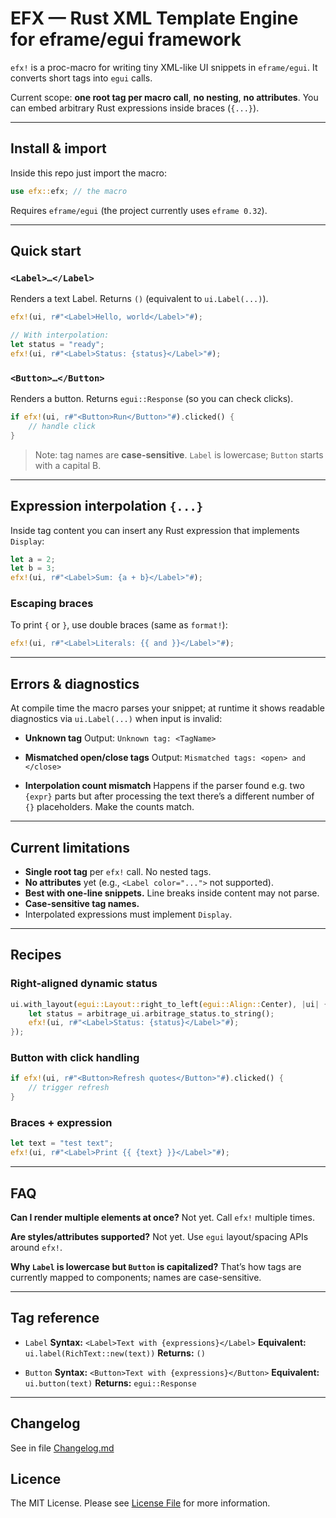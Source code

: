 
# EFX — Rust XML Template Engine for eframe/egui framework

`efx!` is a proc-macro for writing tiny XML-like UI snippets in `eframe/egui`. It converts short tags into `egui` calls.

Current scope: **one root tag per macro call**, **no nesting**, **no attributes**. You can embed arbitrary Rust expressions inside braces (`{...}`).

---

## Install & import

Inside this repo just import the macro:

```rust
use efx::efx; // the macro
```

Requires `eframe/egui` (the project currently uses `eframe 0.32`).

---

## Quick start

### `<Label>…</Label>`

Renders a text Label. Returns `()` (equivalent to `ui.Label(...)`).

```rust
efx!(ui, r#"<Label>Hello, world</Label>"#);

// With interpolation:
let status = "ready";
efx!(ui, r#"<Label>Status: {status}</Label>"#);
```

### `<Button>…</Button>`

Renders a button. Returns `egui::Response` (so you can check clicks).

```rust
if efx!(ui, r#"<Button>Run</Button>"#).clicked() {
    // handle click
}
```

> Note: tag names are **case-sensitive**. `Label` is lowercase; `Button` starts with a capital B.

---

## Expression interpolation `{...}`

Inside tag content you can insert any Rust expression that implements `Display`:

```rust
let a = 2;
let b = 3;
efx!(ui, r#"<Label>Sum: {a + b}</Label>"#);
```

### Escaping braces

To print `{` or `}`, use double braces (same as `format!`):

```rust
efx!(ui, r#"<Label>Literals: {{ and }}</Label>"#);
```

---

## Errors & diagnostics

At compile time the macro parses your snippet; at runtime it shows readable diagnostics via `ui.Label(...)` when input is invalid:

* **Unknown tag**
  Output: `Unknown tag: <TagName>`

* **Mismatched open/close tags**
  Output: `Mismatched tags: <open> and </close>`

* **Interpolation count mismatch**
  Happens if the parser found e.g. two `{expr}` parts but after processing the text there’s a different number of `{}` placeholders. Make the counts match.

---

## Current limitations

* **Single root tag** per `efx!` call. No nested tags.
* **No attributes** yet (e.g., `<Label color="...">` not supported).
* **Best with one-line snippets.** Line breaks inside content may not parse.
* **Case-sensitive tag names.**
* Interpolated expressions must implement `Display`.

---

## Recipes

### Right-aligned dynamic status

```rust
ui.with_layout(egui::Layout::right_to_left(egui::Align::Center), |ui| {
    let status = arbitrage_ui.arbitrage_status.to_string();
    efx!(ui, r#"<Label>Status: {status}</Label>"#);
});
```

### Button with click handling

```rust
if efx!(ui, r#"<Button>Refresh quotes</Button>"#).clicked() {
    // trigger refresh
}
```

### Braces + expression

```rust
let text = "test text";
efx!(ui, r#"<Label>Print {{ {text} }}</Label>"#);
```

---

## FAQ

**Can I render multiple elements at once?**
Not yet. Call `efx!` multiple times.

**Are styles/attributes supported?**
Not yet. Use `egui` layout/spacing APIs around `efx!`.

**Why `Label` is lowercase but `Button` is capitalized?**
That’s how tags are currently mapped to components; names are case-sensitive.

---

## Tag reference

* `Label`
  **Syntax:** `<Label>Text with {expressions}</Label>`
  **Equivalent:** `ui.label(RichText::new(text))`
  **Returns:** `()`

* `Button`
  **Syntax:** `<Button>Text with {expressions}</Button>`
  **Equivalent:** `ui.button(text)`
  **Returns:** `egui::Response`

---

## Changelog
See in file [Changelog.md](Changelog.md)

## Licence
The MIT License. Please see [License File](LICENSE) for more information.
